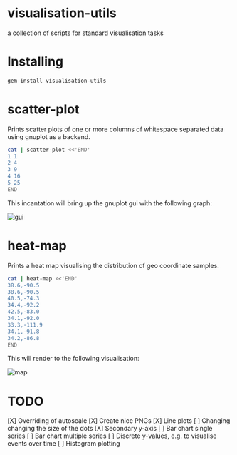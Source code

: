 visualisation-utils
===================

a collection of scripts for standard visualisation tasks

Installing
==========

~~~ .bash
gem install visualisation-utils
~~~

scatter-plot
============

Prints scatter plots of one or more columns of whitespace separated data using
gnuplot as a backend.


~~~ .bash
cat | scatter-plot <<'END'
1 1
2 4
3 9
4 16
5 25
END
~~~

This incantation will bring up the gnuplot gui with the following graph:

![gui](https://raw.github.com/programmiersportgruppe/visualisation-utils/master/doc/gnuplot-gui.png)

heat-map
========

Prints a heat map visualising the distribution of
geo coordinate samples.

~~~ .bash
cat | heat-map <<'END'
38.6,-90.5
38.6,-90.5
40.5,-74.3
34.4,-92.2
42.5,-83.0
34.1,-92.0
33.3,-111.9
34.1,-91.8
34.2,-86.8
END
~~~

This will render to the following visualisation:

![map](https://raw.github.com/programmiersportgruppe/visualisation-utils/master/doc/heat-map.png)


TODO
====

[X] Overriding of autoscale
[X] Create nice PNGs
[X] Line plots
[ ] Changing changing the size of the dots
[X] Secondary y-axis
[ ] Bar chart single series
[ ] Bar chart multiple series
[ ] Discrete y-values, e.g. to visualise events over time
[ ] Histogram plotting

